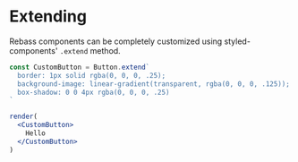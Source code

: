 
# Extending

Rebass components can be completely customized using styled-components' `.extend` method.

```jsx
const CustomButton = Button.extend`
  border: 1px solid rgba(0, 0, 0, .25);
  background-image: linear-gradient(transparent, rgba(0, 0, 0, .125));
  box-shadow: 0 0 4px rgba(0, 0, 0, .25)
`

render(
  <CustomButton>
    Hello
  </CustomButton>
)
```
